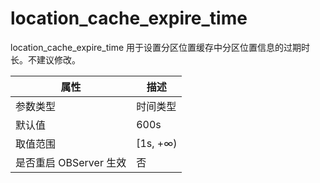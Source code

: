 location_cache_expire_time 
===============================================

location_cache_expire_time 用于设置分区位置缓存中分区位置信息的过期时长。不建议修改。


|      **属性**      |  **描述**   |
|------------------|-----------|
| 参数类型             | 时间类型      |
| 默认值              | 600s      |
| 取值范围             | \[1s, +∞) |
| 是否重启 OBServer 生效 | 否         |



